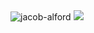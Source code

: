 <picture>
  <source media="(prefers-color-scheme: dark)" srcset="https://github.com/jacob-alford/jacob-alford/assets/7153123/4799da5d-700f-43b6-baea-780800553f7c">
  <source media="(prefers-color-scheme: light)" srcset="https://github.com/jacob-alford/jacob-alford/assets/7153123/2c241cc3-5013-4e59-974d-800267d9e818">
  <img alt="jacob-alford" src="https://github.com/jacob-alford/jacob-alford/assets/7153123/5681681a-c3e6-4c9e-a5eb-2136c76e4444">
</picture>

<picture>
  <source
    srcset="https://github-readme-stats.vercel.app/api?username=jacob-alford&show_icons=true&theme=dracula"
    media="(prefers-color-scheme: dark)"
  />
  <source
    srcset="https://github-readme-stats.vercel.app/api?username=jacob-alford&show_icons=true"
    media="(prefers-color-scheme: light), (prefers-color-scheme: no-preference)"
  />
  <img src="https://github-readme-stats.vercel.app/api?username=jacob-alford&show_icons=true" />
</picture>